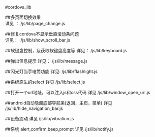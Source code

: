 #cordova_lib



##多页面切换效果    
详见 ： /js/lib/page_change.js  

##修复cordova不显示垂直滚动条问题   
详见：  /js/lib/show_scroll_bar.js

##软键盘控制，及获取软键盘高度等
详见：  /js/lib/keyboard.js


##弹出信息提示
详见：  /js/lib/message.js


##闪光灯当手电筒功能
详见:  /js/lib/flashlight.js



##系统原生的select
详见  /js/lib/select.js


##打开一个url地址，可以注入js和css代码
详见  /js/lib/window_open_url.js



##android自动隐藏底部导航条(返回，主页，菜单)
详见 /js/lib/hide_navigation_bar.js


##设备震动
详见  /js/lib/vibration.js


##系统 alert,confirm,beep,prompt
详见  /js/lib/notify.js
